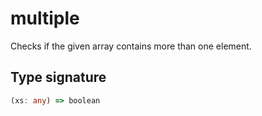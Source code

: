 # multiple

Checks if the given array contains more than one element.

## Type signature

<!-- prettier-ignore-start -->
```typescript
(xs: any) => boolean
```
<!-- prettier-ignore-end -->
